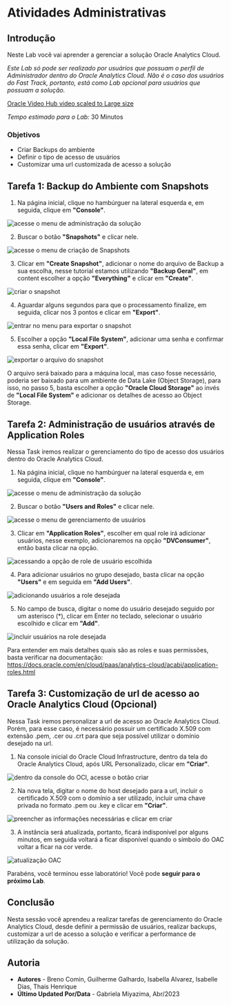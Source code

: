 # Atividades Administrativas

## Introdução

Neste Lab você vai aprender a gerenciar a solução Oracle Analytics Cloud.

*Este Lab só pode ser realizado por usuários que possuam o perfil de Administrador dentro do Oracle Analytics Cloud. Não é o caso dos usuários do Fast Track, portanto, está como Lab opcional para usuários que possuam a solução.*

[Oracle Video Hub video scaled to Large size](videohub:1_k00wf9ol:large)


*Tempo estimado para o Lab:* 30 Minutos

### Objetivos

* Criar Backups do ambiente
* Definir o tipo de acesso de usuários
* Customizar uma url customizada de acesso a solução

## Tarefa 1: Backup do Ambiente com Snapshots

1.	Na página inicial, clique no hambúrguer na lateral esquerda e, em seguida, clique em **"Console"**.

![acesse o menu de administração da solução](./images/1-acesso_snapshot.png)

2.	Buscar o botão **"Snapshots"** e clicar nele.

![acesse o menu de criação de Snapshots](./images/2-botao_snapshot.png)

3.  Clicar em **"Create Snapshot"**, adicionar o nome do arquivo de Backup a sua escolha, nesse tutorial estamos utilizando **"Backup Geral"**, em content escolher a opção **"Everything"** e clicar em **"Create"**.

![criar o snapshot](./images/3-criacao_snapshot.png)

4.  Aguardar alguns segundos para que o processamento finalize, em seguida, clicar nos 3 pontos e clicar em **"Export"**.

![entrar no menu para exportar o snapshot](./images/4-menu_export_snapshot.png)

5.  Escolher a opção **"Local File System"**, adicionar uma senha e confirmar essa senha, clicar em **"Export"**.

![exportar o arquivo do snapshot](./images/5-salvar_snapshot.png)

O arquivo será baixado para a máquina local, mas caso fosse necessário, poderia ser baixado para um ambiente de Data Lake (Object Storage), para isso, no passo 5, basta escolher a opção **"Oracle Cloud Storage"** ao invés de **"Local File System"** e adicionar os detalhes de acesso ao Object Storage.

## Tarefa 2: Administração de usuários através de Application Roles

Nessa Task iremos realizar o gerenciamento do tipo de acesso dos usuários dentro do Oracle Analytics Cloud.

1.	Na página inicial, clique no hambúrguer na lateral esquerda e, em seguida, clique em **"Console"**.

![acesse o menu de administração da solução](./images/6-acesso_console_admin.png)

2.	Buscar o botão **"Users and Roles"** e clicar nele.

![acesse o menu de gerenciamento de usuários](./images/7-acesso_usersroles.png)

3.  Clicar em **"Application Roles"**, escolher em qual role irá adicionar usuários, nesse exemplo, adicionaremos na opção **"DVConsumer"**, então basta clicar na opção.

![acessando a opção de role de usuário escolhida](./images/8-escolha_role.png)

4.  Para adicionar usuários no grupo desejado, basta clicar na opção **"Users"** e em seguida em **"Add Users"**.

![adicionando usuários a role desejada](./images/9-adicionar_usuario.png)

5.  No campo de busca, digitar o nome do usuário desejado seguido por um asterisco (*), clicar em Enter no teclado, selecionar o usuário escolhido e clicar em **"Add"**.

![incluir usuários na role desejada](./images/10-selecionar_usuario.png)

Para entender em mais detalhes quais são as roles e suas permissões, basta verificar na documentação: https://docs.oracle.com/en/cloud/paas/analytics-cloud/acabi/application-roles.html

## Tarefa 3: Customização de url de acesso ao Oracle Analytics Cloud (Opcional)

Nessa Task iremos personalizar a url de acesso ao Oracle Analytics Cloud. Porém, para esse caso, é necessário possuir um certificado X.509 com extensão .pem, .cer ou .crt para que seja possível utilizar o domínio desejado na url.

1.	Na console inicial do Oracle Cloud Infrastructure, dentro da tela do Oracle Analytics Cloud, após URL Personalizado, clicar em **"Criar"**.

![dentro da console do OCI, acesse o botão criar](./images/11-criar_urlpersonalizado.png)

2.	Na nova tela, digitar o nome do host desejado para a url, incluir o certificado X.509 com o domínio a ser utilizado, incluir uma chave privada no formato .pem ou .key e clicar em **"Criar"**.

![preencher as informações necessárias e clicar em criar](./images/12-inclusao_informacoescertificado.png)

3. A instância será atualizada, portanto, ficará indisponível por alguns minutos, em seguida voltará a ficar disponível quando o símbolo do OAC voltar a ficar na cor verde.

![atualização OAC](./images/13-disponibilidade_oac.png)

Parabéns, você terminou esse laboratório!
Você pode **seguir para o próximo Lab**.

## Conclusão

Nesta sessão você aprendeu a realizar tarefas de gerenciamento do Oracle Analytics Cloud, desde definir a permissão de usuários, realizar backups, customizar a url de acesso a solução e verificar a performance de utilização da solução.

## Autoria

- **Autores** - Breno Comin, Guilherme Galhardo, Isabella Alvarez, Isabelle Dias, Thais Henrique
- **Último Updated Por/Data** - Gabriela Miyazima, Abr/2023